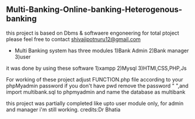 ## Multi-Banking-Online-banking-Heterogenous-banking
this project is based on Dbms & softwaere engoneering
for total ptoject please feel free to contact shivajipotnuru12@gmail.com
 
* Multi Banking system has three modules
1)Bank Admin
2)Bank manager
3)user

it was done by using these software
1)xampp 
2)Mysql
3)HTMl,CSS,PHP,Js

For working of these project adjust FUNCTION.php file according to your phpMyadmin password if you don't have pwd remove the password " ",and import multibank.sql to phpmyadmin and name the database as multibank

this project was partially completed like upto user module only, for admin and manager i'm still working.
credits:Dr Bhatia
